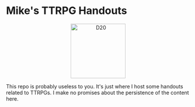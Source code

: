 # Mike's TTRPG Handouts

<p align="center">
  <img src="https://upload.wikimedia.org/wikipedia/commons/thumb/9/9c/Purple_d20.png/640px-Purple_d20.png" alt="D20" width="150">
</p>

This repo is probably useless to you. It's just where I host some handouts related to TTRPGs. I make no promises about the persistence of the content here.
